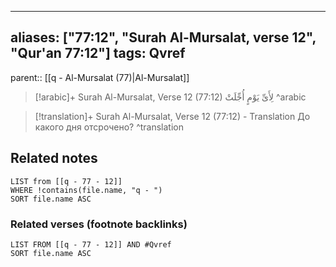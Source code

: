 
---
aliases: ["77:12", "Surah Al-Mursalat, verse 12", "Qur'an 77:12"]
tags: Qvref
---

parent:: [[q - Al-Mursalat (77)|Al-Mursalat]]

> [!arabic]+ Surah Al-Mursalat, Verse 12 (77:12)
> <span class="quran-arabic">لِأَىِّ يَوْمٍ أُجِّلَتْ</span>
^arabic

> [!translation]+ Surah Al-Mursalat, Verse 12 (77:12) - Translation
> До какого дня отсрочено?
^translation



## Related notes
```dataview
LIST from [[q - 77 - 12]]
WHERE !contains(file.name, "q - ")
SORT file.name ASC
```

### Related verses (footnote backlinks)
```dataview
LIST FROM [[q - 77 - 12]] AND #Qvref
SORT file.name ASC
```

